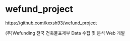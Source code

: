 # wefund_project
https://github.com/kxxsh93/wefund_project


(주)Wefunding 전국 건축물표제부 Data 수집 및 분석 Web 개발

